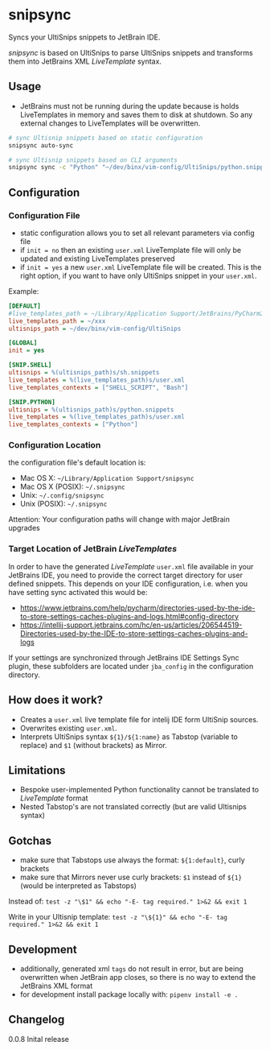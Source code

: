 # snipsync

Syncs your UltiSnips snippets to JetBrain IDE.

*snipsync* is based on UltiSnips to parse UltiSnips snippets and transforms them into JetBrains XML *LiveTemplate*
syntax.

## Usage
- JetBrains must not be running during the update because is holds LiveTemplates in memory and saves them to disk at
shutdown. So any external changes to LiveTemplates will be overwritten.
  
```bash
# sync Ultisnip snippets based on static configuration
snipsync auto-sync

# sync Ultisnip snippets based on CLI arguments
snipsync sync -c "Python" "~/dev/binx/vim-config/UltiSnips/python.snippets" "~/Library/Application Support/JetBrains/PyCharm2020.3/jba_config/templates/user.xml"
```

## Configuration
### Configuration File
- static configuration allows you to set all relevant parameters via config file
- if `init = no` then an existing `user.xml` LiveTemplate file will only be updated and existing LiveTemplates preserved
- if `init = yes` a new `user.xml` LiveTemplate file will be created. This is the right option, if you want to have
  only UltiSnips snippet in your `user.xml`.

Example:
```ini
[DEFAULT]
#live_templates_path = ~/Library/Application Support/JetBrains/PyCharm2020.3/jba_config/templates
live_templates_path = ~/xxx
ultisnips_path = ~/dev/binx/vim-config/UltiSnips

[GLOBAL]
init = yes

[SNIP.SHELL]
ultisnips = %(ultisnips_path)s/sh.snippets
live_templates = %(live_templates_path)s/user.xml
live_templates_contexts = ["SHELL_SCRIPT", "Bash"]

[SNIP.PYTHON]
ultisnips = %(ultisnips_path)s/python.snippets
live_templates = %(live_templates_path)s/user.xml
live_templates_contexts = ["Python"]
```

### Configuration Location
the configuration file's default location is:
- Mac OS X: `~/Library/Application Support/snipsync`  
- Mac OS X (POSIX): `~/.snipsync`  
- Unix: `~/.config/snipsync`  
- Unix (POSIX): `~/.snipsync`    

Attention: Your configuration paths will change with major JetBrain upgrades

### Target Location of JetBrain *LiveTemplates*
In order to have the generated *LiveTemplate* `user.xml` file available in your JetBrains IDE, 
you need to provide the correct target directory for user defined snippets. This depends on your IDE
configuration, i.e. when you have setting sync activated this would be: 

- https://www.jetbrains.com/help/pycharm/directories-used-by-the-ide-to-store-settings-caches-plugins-and-logs.html#config-directory
- https://intellij-support.jetbrains.com/hc/en-us/articles/206544519-Directories-used-by-the-IDE-to-store-settings-caches-plugins-and-logs

If your settings are synchronized through JetBrains IDE Settings Sync plugin, these subfolders are located under `jba_config` in the configuration directory.


## How does it work?
- Creates a `user.xml` live template file for intelij IDE form UltiSnip sources.
- Overwrites existing `user.xml`.
- Interprets UltiSnips syntax `${1}/${1:name}` as Tabstop (variable to replace) and `$1` (without brackets) as Mirror.

## Limitations
- Bespoke user-implemented Python functionality cannot be translated to *LiveTemplate* format
- Nested Tabstop's are not translated correctly (but are valid Ultisnips syntax)

## Gotchas
- make sure that Tabstops use always the format: `${1:default}`, curly brackets
- make sure that Mirrors never use curly brackets: `$1` instead of `${1}` (would be interpreted as Tabstops)

Instead of:
`test -z "\$1" && echo "-E- tag required." 1>&2 && exit 1`

Write in your Ultisnip template:
`test -z "\${1}" && echo "-E- tag required." 1>&2 && exit 1`


## Development
- additionally, generated xml `tags` do not result in error, but are being overwritten when JetBrain app closes, so
  there is no way to extend the JetBrains XML format
- for development install package locally with: `pipenv install -e .`


## Changelog
0.0.8 Inital release